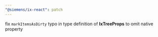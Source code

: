 ```yaml
---
"@siemens/ix-react": patch
---
```


fix `markItemsAsDirty` typo in type definition of **IxTreeProps** to omit native property
